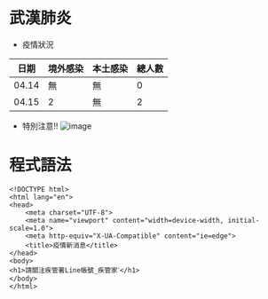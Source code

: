 # 武漢肺炎
* 疫情狀況


|  日期  | 境外感染 | 本土感染 | 總人數 |
| ----- | ------- | -------- | ----- |
| 04.14 |   無    |   無     |   0   |
| 04.15 |   2     |   無     |   2   |

* 特別注意!!
![image](https://scontent-sjc3-1.xx.fbcdn.net/v/t1.0-9/p960x960/93839058_10158040214443407_2154749701872680960_o.jpg?_nc_cat=104&_nc_sid=8024bb&_nc_oc=AQlgvic9gfFSsvoZbDnSbNTT_6hptACT3hlXDT2nxakAd6SJZQ88U6NvfOUjXgsZxH0&_nc_ht=scontent-sjc3-1.xx&_nc_tp=6&oh=14e8c3a345355a0bb70c11886bf381fe&oe=5EBDCF8E)

# 程式語法
    <!DOCTYPE html>
    <html lang="en">
    <head>
        <meta charset="UTF-8">
        <meta name="viewport" content="width=device-width, initial-scale=1.0">
        <meta http-equiv="X-UA-Compatible" content="ie=edge">
        <title>疫情新消息</title>
    </head>
    <body>
    <h1>請關注疾管署Line帳號_疾管家ˊ</h1>
    </body>
    </html>
